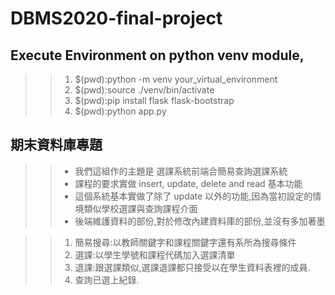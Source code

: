# DBMS2020-final-project

## Execute Environment on python venv module, 
>>1.  $(pwd):python -m venv your_virtual_environment
>>2.  $(pwd):source ./venv/bin/activate   
>>3.  $(pwd):pip install flask flask-bootstrap
>>4.  $(pwd):python app.py
## 期末資料庫專題

>>* 我們這組作的主題是 選課系統前端合簡易查詢選課系統
>>* 課程的要求實做 insert, update, delete and read 基本功能
>>* 這個系統基本實做了除了 update 以外的功能,因為當初設定的情境類似學校選課與查詢課程介面
>>* 後端維護資料的部份,對於修改內建資料庫的部份,並沒有多加著墨  

>>1. 簡易搜尋:以教師關鍵字和課程關鍵字還有系所為搜尋條件
>>2. 選課:以學生學號和課程代碼加入選課清單
>>3. 退課:跟選課類似,選課退課都只接受以在學生資料表裡的成員.
>>4. 查詢已選上紀錄.
